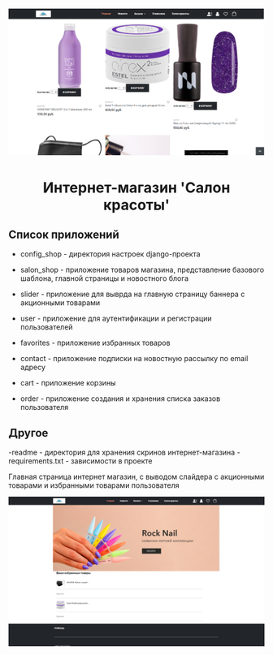# <img src="https://github.com/PakKseniya/salon_shop_django/blob/main/salon_site1/readme/screen1.png" width="1100px">
<h1 align="center">Интернет-магазин 'Салон красоты'</h1>


<h2>Список приложений</h2>

- config_shop - директория настроек django-проекта

- salon_shop - приложение товаров магазина, представление базового шаблона, главной страницы и новостного блога 
- slider - приложение для выврда на главную страницу баннера с акционными товарами
- user - приложение для аутентификации и регистрации пользователей
- favorites - приложение избранных товаров
- contact - приложение подписки на новостную рассылку по email адресу
- cart - приложение корзины
- order - приложение создания и хранения списка заказов пользователя

<h2>Другое</h2>
-readme - директория для хранения скринов интернет-магазина
-requirements.txt - зависимости в проекте

Главная страница интернет магазин, с выводом слайдера с акционными товарами и избранными товарами пользователя

<img src="https://github.com/PakKseniya/salon_shop_django/blob/main/salon_site1/readme/screen011.png">
